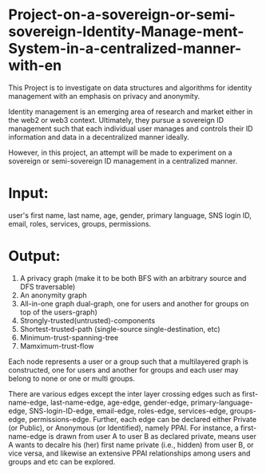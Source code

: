 # Project-on-a-sovereign-or-semi-sovereign-Identity-Manage-ment-System-in-a-centralized-manner-with-en
This Project is to investigate on data structures and algorithms for identity management with an emphasis on privacy and anonymity.

Identity management is an emerging area of research and market either in
the web2 or web3 context.
Ultimately, they pursue a sovereign ID management such that
each individual user manages and controls their ID information and data
in a decentralized manner ideally.

However, in this project, an attempt will be made to experiment on
a sovereign or semi-sovereign ID management in a centralized manner.

# Input:

user's first name, last name, age, gender, primary language,
SNS login ID, email, roles, services, groups, permissions.

# Output:
1. A privacy graph (make it to be both BFS with an arbitrary source and DFS traversable)
2. An anonymity graph
3. All-in-one graph dual-graph, one for users and another for groups on top of the users-graph)
4. Strongly-trusted(untrusted)-components
5. Shortest-trusted-path (single-source single-destination, etc)
6. Minimum-trust-spanning-tree
7. Mamximum-trust-flow

Each node represents a user or a group such that a multilayered graph is
constructed, one for users and another for groups and each user may belong to
none or one or multi groups.

There are various edges except the inter layer crossing edges such as
first-name-edge, last-name-edge, age-edge, gender-edge, primary-language-edge,
SNS-login-ID-edge, email-edge, roles-edge, services-edge, groups-edge,
permissions-edge. Further, each edge can be declared either
Private (or Public), or Anonymous (or Identified), namely PPAI.
For instance, a first-name-edge is drawn from user A to user B
as declared private, means user A wants to decalre his (her) first name private
(i.e., hidden) from user B, or vice versa, and likewise an extensive PPAI relationships among
users and groups and etc can be explored.
